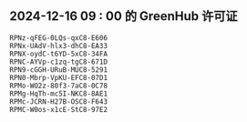 ## 2024-12-16 09 : 00 的 GreenHub 许可证
```
RPNz-qFEG-0LQs-qxC8-E606
RPNx-UAdV-hlx3-dhC8-EA33
RPNX-oydC-t6YD-5xC8-34FA
RPNC-AYVp-c1zq-tgC8-671D
RPN9-cGGH-URuB-MUC8-5291
RPN0-Mbrp-VpKU-EFC8-07D1
RPMo-WO2z-80f3-7aC8-0C78
RPMg-HqTh-mc5I-NKC8-8AE1
RPMc-JCRN-H27B-OSC8-F643
RPMC-W0os-x1cE-StC8-97E2
```
